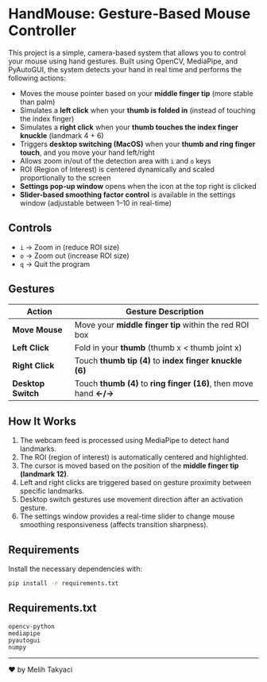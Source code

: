 # HandMouse: Gesture-Based Mouse Controller

This project is a simple, camera-based system that allows you to control your mouse using hand gestures. Built using OpenCV, MediaPipe, and PyAutoGUI, the system detects your hand in real time and performs the following actions:

- Moves the mouse pointer based on your **middle finger tip** (more stable than palm)
- Simulates a **left click** when your **thumb is folded in** (instead of touching the index finger)
- Simulates a **right click** when your **thumb touches the index finger knuckle** (landmark 4 + 6)
- Triggers **desktop switching (MacOS)** when your **thumb and ring finger touch**, and you move your hand left/right
- Allows zoom in/out of the detection area with `i` and `o` keys
- ROI (Region of Interest) is centered dynamically and scaled proportionally to the screen
- **Settings pop-up window** opens when the icon at the top right is clicked
- **Slider-based smoothing factor control** is available in the settings window (adjustable between 1–10 in real-time)

## Controls
- `i` → Zoom in (reduce ROI size)
- `o` → Zoom out (increase ROI size)
- `q` → Quit the program

## Gestures
| Action                 | Gesture Description                                     |
|------------------------|----------------------------------------------------------|
| **Move Mouse**         | Move your **middle finger tip** within the red ROI box  |
| **Left Click**         | Fold in your **thumb** (thumb x < thumb joint x)        |
| **Right Click**        | Touch **thumb tip (4)** to **index finger knuckle (6)** |
| **Desktop Switch**     | Touch **thumb (4)** to **ring finger (16)**, then move hand **←/→** |

## How It Works
1. The webcam feed is processed using MediaPipe to detect hand landmarks.
2. The ROI (region of interest) is automatically centered and highlighted.
3. The cursor is moved based on the position of the **middle finger tip (landmark 12)**.
4. Left and right clicks are triggered based on gesture proximity between specific landmarks.
5. Desktop switch gestures use movement direction after an activation gesture.
6. The settings window provides a real-time slider to change mouse smoothing responsiveness (affects transition sharpness).

## Requirements
Install the necessary dependencies with:

```bash
pip install -r requirements.txt
```

## Requirements.txt
```
opencv-python
mediapipe
pyautogui
numpy
```

---

❤️ by Melih Takyaci

